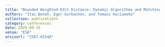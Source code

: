 ```yaml
---
title: "Bounded Weighted Edit Distance: Dynamic Algorithms and Matching Lower Bounds"
authors: "Itai Boneh, Egor Gorbachev, and Tomasz Kociumaka"
collection: publications
category: conferences
date: 2025-09-15
venue: "ESA"
arxivurl: "2507.02548"
---
```

